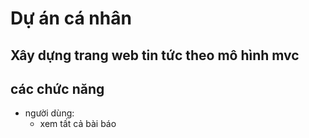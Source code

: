 ﻿# Dự án cá nhân
 
## Xây dựng trang web tin tức theo mô hình mvc

## các chức năng
- người dùng:
  + xem tất cả bài báo
